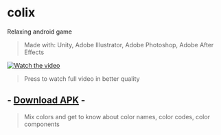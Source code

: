 # colix
Relaxing android game

>Made with: Unity, Adobe Illustrator, Adobe Photoshop, Adobe After Effects

[![Watch the video](https://github.com/necsii/colix/blob/ce68408b8cd7f785e9491be41c52eeea8413db2c/Additional%20Stuff/Colix.gif)](https://www.youtube.com/watch?v=GEXp_CNMh9A)
>Press to watch full video in better quality

## - [Download APK](https://github.com/necsii/colix/blob/c405e81984077241283c8500706ce5da9cf325c9/Additional%20Stuff/colix%20v0.19%20%5B+%5D(Added%20Colors).apk) -
>Mix colors and get to know about color names, color codes, color components

